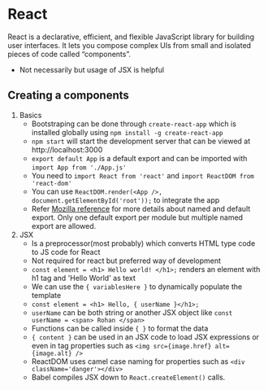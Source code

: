 # React

React is a declarative, efficient, and flexible JavaScript library for building user interfaces. It lets you compose complex UIs from small and isolated pieces of code called “components”.
- Not necessarily but usage of JSX is helpful

## Creating a components
1.  Basics
    - Bootstraping can be done through `create-react-app` which is installed globally using `npm install -g create-react-app`
    - `npm start` will start the development server that can be viewed at http://localhost:3000
    - `export default App` is a default export and can be imported with `import App from './App.js'`
    - You need to `import React from 'react'` and `import ReactDOM from 'react-dom'`
    - You can use `ReactDOM.render(<App />, document.getElementById('root'));` to integrate the app
    - Refer [Mozilla reference](https://developer.mozilla.org/en-US/docs/web/javascript/reference/statements/export) for more details about named and default export. Only one default export per module but multiple named export are allowed.
2. JSX
    - Is a preprocessor(most probably) which converts HTML type code to JS code for React
    - Not required for react but preferred way of development
    - `const element = <h1> Hello world! </h1>;` renders an element with h1 tag and 'Hello World' as text
    - We can use the `{ variablesHere }` to dynamically populate the template
    - `const element = <h1> Hello, { userName }</h1>;`
    - `userName` can be both string or another JSX object like `const userName = <span> Rohan </span>`
    - Functions can be called inside `{ }` to format the data
    - `{ content }` can be used in an JSX code to load JSX expressions or even in tag properties such as `<img src={image.href} alt={image.alt} />`
    - ReactDOM uses camel case naming for properties such as `<div className='danger'></div>`
    - Babel compiles JSX down to `React.createElement()` calls.
